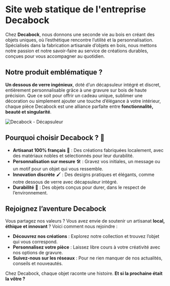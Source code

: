 # Site web statique de l'entreprise Decabock

Chez **Decabock**, nous donnons une seconde vie au bois en créant des objets uniques, où l’esthétique rencontre l’utilité et la personnalisation. Spécialisés dans la fabrication artisanale d’objets en bois, nous mettons notre passion et notre savoir-faire au service de créations durables, conçues pour vous accompagner au quotidien.

## Notre produit emblématique ? 

**Un dessous de verre ingénieux**, doté d’un décapsuleur intégré et discret, entièrement personnalisable grâce à une gravure sur bois de haute précision. Que ce soit pour offrir un cadeau unique, sublimer une décoration ou simplement ajouter une touche d’élégance à votre intérieur, chaque pièce Decabock est une alliance parfaite entre **fonctionnalité, beauté et singularité**.

![Decabock - Décapsuleur](/assets/images/produits/decabock/DB_Aimanté_Twinning_Comitee_Linkded.jpeg)

## Pourquoi choisir Decabock ? 🤔​

- **Artisanat 100% français** 🏡 : Des créations fabriquées localement, avec des matériaux nobles et sélectionnés pour leur durabilité.
- **Personnalisation sur mesure** ​🛠️​ : Gravez vos initiales, un message ou un motif pour un objet qui vous ressemble.
- **Innovation discrète** 🖌️ : Des designs pratiques et élégants, comme notre dessous de verre avec décapsuleur intégré. 
- **Durabilité** 💪 : Des objets conçus pour durer, dans le respect de l’environnement.

## Rejoignez l’aventure Decabock

Vous partagez nos valeurs ? Vous avez envie de soutenir un artisanat **local, éthique et innovant** ? Voici comment nous rejoindre :

- **Découvrez nos créations** : Explorez notre collection et trouvez l’objet qui vous correspond.
- **Personnalisez votre pièce** : Laissez libre cours à votre créativité avec nos options de gravure.
- **Suivez-nous sur les réseaux** : Pour ne rien manquer de nos actualités, conseils et nouveautés.

Chez Decabock, chaque objet raconte une histoire. **Et si la prochaine était la vôtre ?**